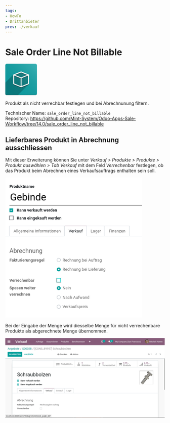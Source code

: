 ```yaml
---
tags:
- HowTo
- Drittanbieter
prev: ./verkauf
---
```

# Sale Order Line Not Billable
![icon_oms_box](assets/icon_oms_box.png)

Produkt als nicht verrechbar festlegen und bei Abrechnunung filtern.

Technischer Name: `sale_order_line_not_billable`\
Repository: <https://github.com/Mint-System/Odoo-Apps-Sale-Workflow/tree/14.0/sale_order_line_not_billable>

## Lieferbares Produkt in Abrechnung ausschliessen

Mit dieser Erweiterung können Sie unter *Verkauf > Produkte > Produkte > Produkt auswählen > Tab Verkauf* mit dem Feld *Verrechenbar* festlegen, ob das Produkt beim Abrechnen eines Verkaufsauftrags enthalten sein soll.

![](assets/Sale%20Order%20Line%20Not%20Billable.png)

Bei der Eingabe der Menge wird diesselbe Menge für nicht verrechenbare Produkte als abgerechnete Menge übernommen.

![Sale Order Line Not Billable](assets/Sale%20Order%20Line%20Not%20Billable.gif)
